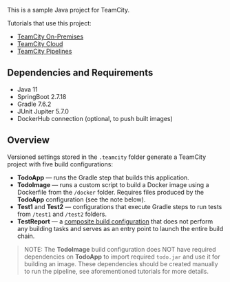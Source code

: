 This is a sample Java project for TeamCity.

Tutorials that use this project:

* [TeamCity On-Premises](https://www.jetbrains.com/help/teamcity/create-pipeline.html)
* [TeamCity Cloud](https://www.jetbrains.com/help/teamcity/cloud/create-pipeline.html)
* [TeamCity Pipelines](https://www.jetbrains.com/help/teamcity/pipelines/tutorial-multi-job-pipeline.html)


## Dependencies and Requirements

* Java 11
* SpringBoot 2.7.18
* Gradle 7.6.2
* JUnit Jupiter 5.7.0
* DockerHub connection (optional, to push built images)

## Overview

Versioned settings stored in the `.teamcity` folder generate a TeamCity project with five build configurations:

* **TodoApp** — runs the Gradle step that builds this application.
* **TodoImage** — runs a custom script to build a Docker image using a Dockerfile from the `/docker` folder. Requires files produced by the **TodoApp** configuration (see the note below).
* **Test1** and **Test2** — configurations that execute Gradle steps to run tests from `/test1` and `/test2` folders.
* **TestReport** — a [composite build configuration](https://www.jetbrains.com/help/teamcity/composite-build-configuration.html) that does not perform any building tasks and serves as an entry point to launch the entire build chain.

> NOTE: The **TodoImage** build configuration does NOT have required dependencies on **TodoApp** to import required `todo.jar` and use it for building an image. These dependencies should be created manually to run the pipeline, see aforementioned tutorials for more details.
